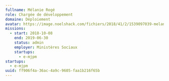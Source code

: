 ```yaml
---
fullname: Mélanie Rogé
role: Chargée de développement
domaine: Déploiement
avatar: https://image.noelshack.com/fichiers/2018/41/2/1539097039-melanie.jpeg
missions:
  - start: 2018-10-08
    end: 2019-06-30
    status: admin
    employer: Ministères Sociaux
    startups:
      - e-mjpm
startups:
  - e-mjpm
uuid: ff906f4a-36ac-4a9c-9605-faa1b216f65b
---
```

